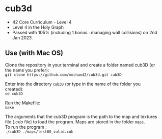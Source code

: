 # cub3d
* 42 Core Curriculum - Level 4
* Level 4 in the Holy Graph<br>
* Passed with 105% (including 1 bonus : managing wall collisions) on 2nd Jan 2023.<br>

## Use (with Mac OS)

Clone the repository in your terminal and create a folder named cub3D (or the name you prefer):<br>
`git clone https://github.com/mochan42/cub3d.git cub3D`

Enter into the directory `cub3D` (or type in the name of the folder you created):<br>
`cd cub3D`

Run the Makefile:<br>
`make`<br>

The arguments that the cub3D program is the path to the map and textures file (.cub file) to load the program.
Maps are stored in the folder `maps`. <br>
To run the program :<br>
`./cub3D ./maps/test00_valid.cub`
